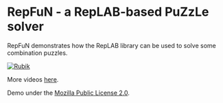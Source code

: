 # RepFuN - a RepLAB-based PuZzLe solver

RepFuN demonstrates how the RepLAB library can be used to solve some combination puzzles.

[![Rubik](https://live.staticflickr.com/65535/51332541264_7ef387eefc_o_d.gif "Rubik")](https://www.flickr.com/photos/193091093@N07/albums/72157719283062876)

More videos [here](https://flickr.com/photos/193091093@N07/albums/72157719283062876).

Demo under the [Mozilla Public License 2.0](https://github.com/replab/repfun/blob/master/LICENSE).


